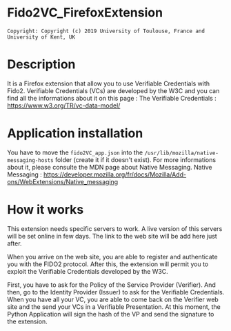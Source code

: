 # Fido2VC_FirefoxExtension

	Copyright: Copyright (c) 2019 University of Toulouse, France and
	University of Kent, UK


Description
===========

It is a Firefox extension that allow you to use Verifiable Credentials with Fido2.
Verifiable Credentials (VCs) are developed by the W3C and you can find all the informations about it on this page :
	The Verifiable Credentials : https://www.w3.org/TR/vc-data-model/


Application installation
========================

You have to move the `fido2VC_app.json` into the `/usr/lib/mozilla/native-messaging-hosts` folder (create it if it doesn't exist).
For more informations about it, please consulte the MDN page about Native Messaging.
	Native Messaging : https://developer.mozilla.org/fr/docs/Mozilla/Add-ons/WebExtensions/Native_messaging


How it works
============

This extension needs specific servers to work. A live version of this servers will be set online in few days.
The link to the web site will be add here just after.

When you arrive on the web site, you are able to register and authenticate you with the FIDO2 protocol.
After this, the extension will permit you to exploit the Verifiable Credentials developed by the W3C.

First, you have to ask for the Policy of the Service Provider (Verifier). And then, go to the Identity Provider (Issuer) to ask for the Verifiable Credentials. When you have all your VC, you are able to come back on the Verifier web site and the send your VCs in a Verifiable Presentation. At this moment, the Python Application will sign the hash of the VP and send the signature to the extension.